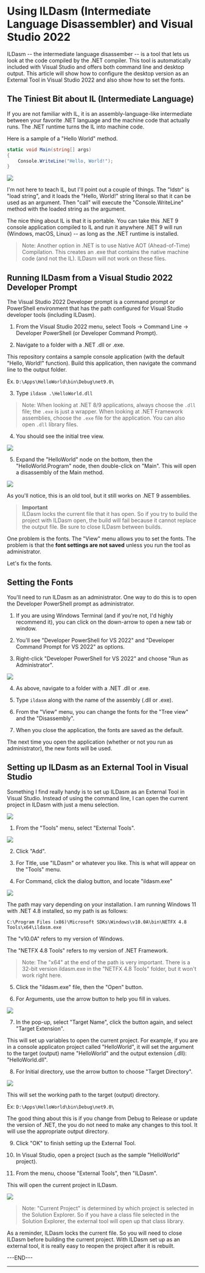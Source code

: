 # Using ILDasm (Intermediate Language Disassembler) and Visual Studio 2022

ILDasm -- the intermediate language disassember -- is a tool that lets us look at the code compiled by the .NET compiler. This tool is automatically included with Visual Studio and offers both command line and desktop output. This article will show how to configure the desktop version as an External Tool in Visual Studio 2022 and also show how to set the fonts.  

## The Tiniest Bit about IL (Intermediate Language)  

If you are not familiar with IL, it is an assembly-language-like intermediate between your favorite .NET language and the machine code that actually runs. The .NET runtime turns the IL into machine code.  

Here is a sample of a "Hello World" method.

```csharp
static void Main(string[] args)
{
    Console.WriteLine("Hello, World!");
}
```

<img src="./Images/Hello-World-IL.png">

I'm not here to teach IL, but I'll point out a couple of things. The "ldstr" is "load string", and it loads the "Hello, World!" string literal so that it can be used as an argument. Then "call" will execute the "Console.WriteLine" method with the loaded string as the argument.    

The nice thing about IL is that it is portable. You can take this .NET 9 console application compiled to IL and run it anywhere .NET 9 will run (Windows, macOS, Linux) -- as long as the .NET runtime is installed. 

> Note: Another option in .NET is to use Native AOT (Ahead-of-Time) Compilation. This creates an .exe that contains the native machine code (and not the IL). ILDasm will not work on these files.  

## Running ILDasm from a Visual Studio 2022 Developer Prompt  

The Visual Studio 2022 Developer prompt is a command prompt or PowerShell environment that has the path configured for Visual Studio developer tools (including ILDasm).  

1. From the Visual Studio 2022 menu, select Tools -> Command Line -> Developer PowerShell (or Developer Command Prompt).  

2. Navigate to a folder with a .NET .dll or .exe.  

This repository contains a sample console application (with the default "Hello, World!" function). Build this application, then navigate the command line to the output folder.  

Ex. ```D:\Apps\HelloWorld\bin\Debug\net9.0\```

3. Type ```ildasm .\HelloWorld.dll```

> Note: When looking at .NET 8/9 applications, always choose the ```.dll``` file; the ```.exe``` is just a wrapper. When looking at .NET Framework assemblies, choose the ```.exe``` file for the application. You can also open ```.dll``` library files.

4. You should see the initial tree view.  

<img src="./Images/ILDasm-Initial-Window.png">

5. Expand the "HelloWorld" node on the bottom, then the "HelloWorld.Program" node, then double-click on "Main". This will open a disassembly of the Main method.  

<img src="./Images/ILDasm-default-fonts.png">

As you'll notice, this is an old tool, but it still works on .NET 9 assemblies.  

> **Important**  
ILDasm locks the current file that it has open. So if you try to build the project with ILDasm open, the build will fail because it cannot replace the output file. Be sure to close ILDasm between builds.  

One problem is the fonts. The "View" menu allows you to set the fonts. The problem is that the **font settings are not saved** unless you run the tool as administrator.  

Let's fix the fonts.  

## Setting the Fonts  

You'll need to run ILDasm as an administrator. One way to do this is to open the Developer PowerShell prompt as administrator.  

1. If you are using Windows Terminal (and if you're not, I'd highly recommend it), you can click on the down-arrow to open a new tab or window.  

2. You'll see "Developer PowerShell for VS 2022" and "Developer Command Prompt for VS 2022" as options.  

3. Right-click "Developer PowerShell for VS 2022" and choose "Run as Administrator".  

<img src="./Images/Run-As-Administrator.png">

4. As above, navigate to a folder with a .NET .dll or .exe.  

5. Type ```ildasm``` along with the name of the assembly (.dll or .exe).  

6. From the "View" menu, you can change the fonts for the "Tree view" and the "Disassembly".  

7. When you close the application, the fonts are saved as the default.  

The next time you open the application (whether or not you run as administrator), the new fonts will be used.  

## Setting up ILDasm as an External Tool in Visual Studio  

Something I find really handy is to set up ILDasm as an External Tool in Visual Studio. Instead of using the command line, I can open the current project in ILDasm with just a menu selection.  

<img src="./Images/External-Tool-Menu.png">

1. From the "Tools" menu, select "External Tools".  

<img src="./Images/External-Tools.png">

2. Click "Add".  

3. For Title, use "ILDasm" or whatever you like. This is what will appear on the "Tools" menu.  

4. For Command, click the dialog button, and locate "ildasm.exe"  

<img src="./Images/Command-Path.png">

The path may vary depending on your installation. I am running Windows 11 with .NET 4.8 installed, so my path is as follows:  

```
C:\Program Files (x86)\Microsoft SDKs\Windows\v10.0A\bin\NETFX 4.8 Tools\x64\ildasm.exe
```

The "v10.0A" refers to my version of Windows.  

The "NETFX 4.8 Tools" refers to my version of .NET Framework.  

> Note: The "x64" at the end of the path is very important. There is a 32-bit version ildasm.exe in the "NETFX 4.8 Tools" folder, but it won't work right here.  

5. Click the "ildasm.exe" file, then the "Open" button.  

6. For Arguments, use the arrow button to help you fill in values.  

<img src="./Images/Arguments.png">  

7. In the pop-up, select "Target Name", click the button again, and select "Target Extension".  

This will set up variables to open the current project. For example, if you are in a console applicaton project called "HelloWorld", it will set the argument to the target (output) name "HelloWorld" and the output extension (.dll):  "HelloWorld.dll".  

8. For Initial directory, use the arrow button to choose "Target Directory".  

<img src="./Images/Initial-Directory.png">  

This will set the working path to the target (output) directory.

Ex: ```D:\Apps\HelloWorld\bin\Debug\net9.0\```  

The good thing about this is if you change from Debug to Release or update the version of .NET, the you do not need to make any changes to this tool. It will use the appropriate output directory.  

9. Click "OK" to finish setting up the External Tool.  

10. In Visual Studio, open a project (such as the sample "HelloWorld" project).

11. From the menu, choose "External Tools", then "ILDasm".  

This will open the current project in ILDasm.

<img src="./Images/Hello-World-Tree.png">

> Note: "Current Project" is determined by which project is selected in the Solution Explorer. So if you have a class file selected in the Solution Explorer, the external tool will open up that class library.  

As a reminder, ILDasm locks the current file. So you will need to close ILDasm before building the current project. With ILDasm set up as an external tool, it is really easy to reopen the project after it is rebuilt.  

---END---

---